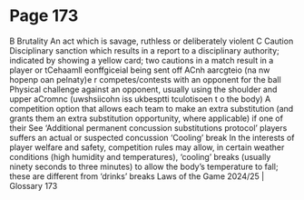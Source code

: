 # Page 173

B
Brutality
An act which is savage, ruthless or deliberately violent
C
Caution
Disciplinary sanction which results in a report to a disciplinary authority;
indicated by showing a yellow card; two cautions in a match result in a player or
tCehaamll eonffgiceial being sent off
ACnh aarcgteio (na nw hopenp oan pelnaty)e r competes/contests with an opponent for the ball
Physical challenge against an opponent, usually using the shoulder and upper
aCromnc (uwshsiicohn iss ukbesptti tculotisoen t o the body)
A competition option that allows each team to make an extra substitution (and
grants them an extra substitution opportunity, where applicable) if one of their
See ‘Additional permanent concussion substitutions protocol’
players suffers an actual or suspected concussion
‘Cooling’ break
In the interests of player welfare and safety, competition rules may allow, in
certain weather conditions (high humidity and temperatures), ‘cooling’ breaks
(usually ninety seconds to three minutes) to allow the body’s temperature to
fall; these are different from ‘drinks’ breaks
Laws of the Game 2024/25 | Glossary 173
